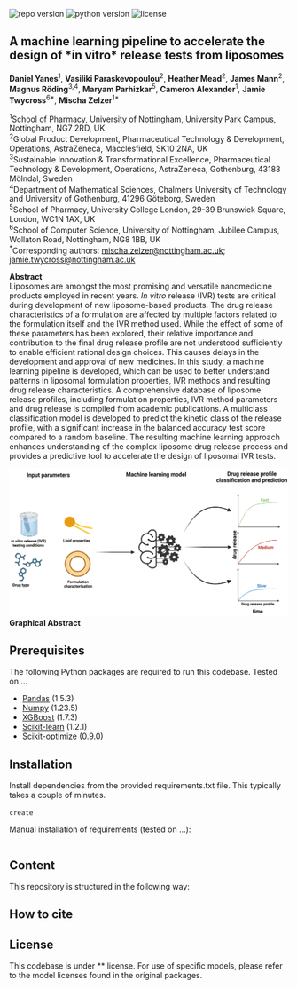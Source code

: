 ![repo version](https://img.shields.io/badge/Version-v.1.0-green)
![python version](https://img.shields.io/badge/python-3.12-blue)
![license](https://img.shields.io/badge/License-CC--BY-red)


<h2 id="Title">A machine learning pipeline to accelerate the design of *in vitro* release tests from liposomes</h2>

**Daniel Yanes**<sup>1</sup>, **Vasiliki Paraskevopoulou**<sup>2</sup>, **Heather Mead**<sup>2</sup>, **James Mann**<sup>2</sup>, **Magnus Röding**<sup>3,4</sup>, **Maryam Parhizkar**<sup>5</sup>, **Cameron Alexander**<sup>1</sup>, **Jamie Twycross**<sup>6*</sup>, **Mischa Zelzer**<sup>1*</sup>

<sup>1</sup>School of Pharmacy, University of Nottingham, University Park Campus, Nottingham, NG7 2RD, UK\
<sup>2</sup>Global Product Development, Pharmaceutical Technology & Development, Operations, AstraZeneca, Macclesfield, SK10 2NA, UK\
<sup>3</sup>Sustainable Innovation & Transformational Excellence, Pharmaceutical Technology & Development, Operations, AstraZeneca, Gothenburg, 43183 Mölndal, Sweden\
<sup>4</sup>Department of Mathematical Sciences, Chalmers University of Technology and University of Gothenburg, 41296 Göteborg, Sweden\
<sup>5</sup>School of Pharmacy, University College London, 29-39 Brunswick Square, London, WC1N 1AX, UK\
<sup>6</sup>School of Computer Science, University of Nottingham, Jubilee Campus, Wollaton Road, Nottingham, NG8 1BB, UK\
<sup>\*</sup>Corresponding authors: mischa.zelzer@nottingham.ac.uk; jamie.twycross@nottingham.ac.uk

**Abstract**\
Liposomes are amongst the most promising and versatile nanomedicine products employed in recent years. _In vitro_ release (IVR) tests are critical during development of new liposome-based products. The drug release characteristics of a formulation are affected by multiple factors related to the formulation itself and the IVR method used. While the effect of some of these parameters has been explored, their relative importance and contribution to the final drug release profile are not understood sufficiently to enable efficient rational design choices. This causes delays in the development and approval of new medicines. In this study, a machine learning pipeline is developed, which can be used to better understand patterns in liposomal formulation properties, IVR methods and resulting drug release characteristics. A comprehensive database of liposome release profiles, including formulation properties, IVR method parameters and drug release is compiled from academic publications. A multiclass classification model is developed to predict the kinetic class of the release profile, with a significant increase in the balanced accuracy test score compared to a random baseline. The resulting machine learning approach enhances understanding of the complex liposome drug release process and provides a predictive tool to accelerate the design of liposomal IVR tests.  


![Figure 1](figures/ML_graphical_abstract.png?raw=true "Graphical Abstract")
**Graphical Abstract** 


<!-- Prerequisites-->
<h2 id="Prerequisites">Prerequisites</h2>

The following Python packages are required to run this codebase. Tested on ...
- [Pandas](https://pandas.pydata.org/) (1.5.3)
- [Numpy](https://numpy.org/) (1.23.5)
- [XGBoost](https://xgboost.readthedocs.io/) (1.7.3)
- [Scikit-learn](https://scikit-learn.org/) (1.2.1)
- [Scikit-optimize](https://scikit-optimize.github.io/) (0.9.0)


<h2 id="Installation">Installation</h2>
Install dependencies from the provided requirements.txt file. This typically takes a couple of minutes.

``` create ```

Manual installation of requirements (tested on ...):

```angular2html

```

<!-- Content-->
<h2 id="content">Content</h2>

This repository is structured in the following way:


<!-- How to cite-->
<h2 id="How-to-cite">How to cite</h2>


<!-- License-->
<h2 id="License">License</h2>

This codebase is under ** license. For use of specific models, please refer to the model licenses found in the original 
packages.